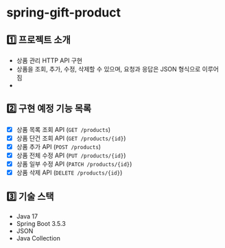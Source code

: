 # spring-gift-product

## 1️⃣ 프로젝트 소개
- 상품 관리 HTTP API 구현
- 상품을 조회, 추가, 수정, 삭제할 수 있으며, 요청과 응답은 JSON 형식으로 이루어짐
- 
## 2️⃣ 구현 예정 기능 목록
- [x] 상품 목록 조회 API (`GET /products`)
- [x] 상품 단건 조회 API (`GET /products/{id}`)
- [x] 상품 추가 API (`POST /products`)
- [x] 상품 전체 수정 API (`PUT /products/{id}`)
- [x] 상품 일부 수정 API (`PATCH /products/{id}`)
- [x] 상품 삭제 API (`DELETE /products/{id}`)

## 3️⃣ 기술 스택
- Java 17
- Spring Boot 3.5.3
- JSON
- Java Collection
